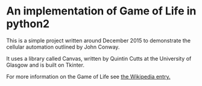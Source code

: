 # An implementation of Game of Life in python2

This is a simple project written around December 2015 to demonstrate the cellular automation outlined by John Conway.

It uses a library called Canvas, written by Quintin Cutts at the University of Glasgow and is built on Tkinter.

For more information on the Game of Life see [the Wikipedia entry.](https://en.wikipedia.org/wiki/Conway's_Game_of_Life)
